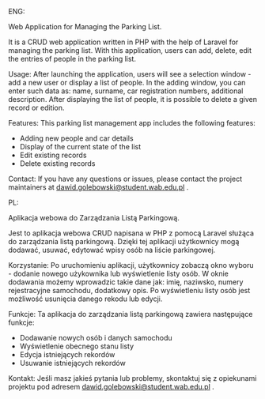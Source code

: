 ENG:

Web Application for Managing the Parking List.

It is a CRUD web application written in PHP with the help of Laravel for managing the parking list. 
With this application, users can add, delete, edit the entries of people in the parking list.

Usage: After launching the application, users will see a selection window - add a new user or display a list of people.
In the adding window, you can enter such data as: name, surname, car registration numbers, additional description.
After displaying the list of people, it is possible to delete a given record or edition.

Features: This parking list management app includes the following features:

- Adding new people and car details
- Display of the current state of the list
- Edit existing records
- Delete existing records

Contact: If you have any questions or issues, please contact the project maintainers at dawid.golebowski@student.wab.edu.pl .

PL:

Aplikacja webowa do Zarządzania Listą Parkingową.

Jest to aplikacja webowa CRUD napisana w PHP z pomocą Laravel służąca do zarządzania listą parkingową. 
Dzięki tej aplikacji użytkownicy mogą dodawać, usuwać, edytować wpisy osób na liście parkingowej.

Korzystanie: Po uruchomieniu aplikacji, użytkownicy zobaczą okno wyboru - dodanie nowego użykownika lub wyświetlenie listy osób. 
W oknie dodawania możemy wprowadzic takie dane jak: imię, naziwsko, numery rejestracyjne samochodu, dodatkowy opis. 
Po wyświetleniu listy osób jest możliwość usunięcia danego rekodu lub edycji.

Funkcje: Ta aplikacja do zarządzania listą parkingową zawiera następujące funkcje:

- Dodawanie nowych osób i danych samochodu
- Wyświetlenie obecnego stanu listy
- Edycja istniejących rekordów
- Usuwanie istniejących rekordów

Kontakt: Jeśli masz jakieś pytania lub problemy, skontaktuj się z opiekunami projektu pod adresem dawid.golebowski@student.wab.edu.pl .
